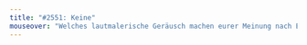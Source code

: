 ```yaml
---
title: "#2551: Keine"
mouseover: "Welches lautmalerische Geräusch machen eurer Meinung nach Enten? Quak? Naknak? Blubbergnarf?"
---
```

